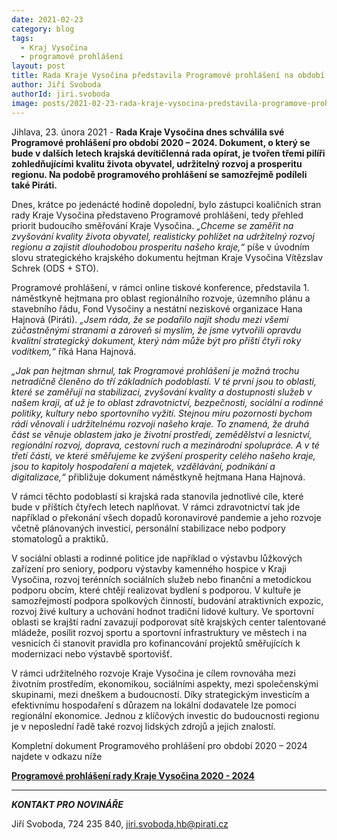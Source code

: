 ```yaml
---
date: 2021-02-23
category: blog
tags:
  - Kraj Vysočina
  - programové prohlášení
layout: post
title: Rada Kraje Vysočina představila Programové prohlášení na období 2020 - 2024
author: Jiří Svoboda
authorId: jiri.svoboda
image: posts/2021-02-23-rada-kraje-vysocina-predstavila-programove-prohlaseni.jpg
---
```


Jihlava, 23. února 2021 - **Rada Kraje Vysočina dnes schválila své Programové prohlášení pro období 2020 – 2024. Dokument, o který se bude v dalších letech krajská devítičlenná rada opírat, je tvořen třemi pilíři zohledňujícími kvalitu života obyvatel, udržitelný rozvoj a prosperitu regionu. Na podobě programového prohlášení se samozřejmě podíleli také Piráti.**

Dnes, krátce po jedenácté hodině dopolední, bylo zástupci koaličních stran rady Kraje Vysočina představeno Programové prohlášení, tedy přehled priorit budoucího směřování Kraje Vysočina. *„Chceme se zaměřit na zvyšování kvality života obyvatel, realisticky pohlížet na udržitelný rozvoj regionu a zajistit dlouhodobou prosperitu našeho kraje,“* píše v úvodním slovu strategického krajského dokumentu hejtman Kraje Vysočina Vítězslav Schrek (ODS + STO).

Programové prohlášení, v rámci online tiskové konference, představila 1. náměstkyně hejtmana pro oblast regionálního rozvoje, územního plánu a stavebního řádu, Fond Vysočiny a nestátní neziskové organizace Hana Hajnová (Piráti). *„Jsem ráda, že se podařilo najít shodu mezi všemi zúčastněnými stranami a zároveň si myslím, že jsme vytvořili opravdu kvalitní strategický dokument, který nám může být pro příští čtyři roky vodítkem,“* říká Hana Hajnová.

*„Jak pan hejtman shrnul, tak Programové prohlášení je možná trochu netradičně členěno do tří základních podoblastí. V té první jsou to oblasti, které se zaměřují na stabilizaci, zvyšování kvality a dostupnosti služeb v našem kraji, ať už je to oblast zdravotnictví, bezpečnosti, sociální a rodinné politiky, kultury nebo sportovního vyžití. Stejnou míru pozornosti bychom rádi věnovali i udržitelnému rozvoji našeho kraje. To znamená, že druhá část se věnuje oblastem jako je životní prostředí, zemědělství a lesnictví, regionální rozvoj, doprava, cestovní ruch a mezinárodní spolupráce. A v té třetí části, ve které směřujeme ke zvýšení prosperity celého našeho kraje, jsou to kapitoly hospodaření a majetek, vzdělávání, podnikání a digitalizace,“* přibližuje dokument náměstkyně hejtmana Hana Hajnová.

V rámci těchto podoblastí si krajská rada stanovila jednotlivé cíle, které bude v příštích čtyřech letech naplňovat. V rámci zdravotnictví tak jde například o překonání všech dopadů koronavirové pandemie a jeho rozvoje včetně plánovaných investicí, personální stabilizace nebo podpory stomatologů a praktiků. 

V sociální oblasti a rodinné politice jde například o výstavbu lůžkových zařízení pro seniory, podporu výstavby kamenného hospice v Kraji Vysočina, rozvoj terénních sociálních služeb nebo finanční a metodickou podporu obcím, které chtějí realizovat bydlení s podporou. V kultuře je samozřejmostí podpora spolkových činností, budování atraktivních expozic, rozvoj živé kultury a uchování hodnot tradiční lidové kultury. Ve sportovní oblasti se krajští radní zavazují podporovat sítě krajských center talentované mládeže, posílit rozvoj sportu a sportovní infrastruktury ve městech i na vesnicích či stanovit pravidla pro kofinancování projektů směřujících k modernizaci nebo výstavbě sportovišť.

V rámci udržitelného rozvoje Kraje Vysočina je cílem rovnováha mezi životním prostředím, ekonomikou, sociálními aspekty, mezi společenskými skupinami, mezi dneškem a budoucností. Díky strategickým investicím a efektivnímu hospodaření s důrazem na lokální dodavatele lze pomoci regionální ekonomice. Jednou z klíčových investic do budoucnosti regionu je v neposlední řadě také rozvoj lidských zdrojů a jejich znalostí.

Kompletní dokument Programového prohlášení pro období 2020 – 2024 najdete v odkazu níže

[**Programové prohlášení rady Kraje Vysočina 2020 - 2024**](https://a.pirati.cz/vysocina/pdf/2021-programove-prohlaseni-rady-kraje-vysocina.pdf)

---

***KONTAKT PRO NOVINÁŘE*** 

Jiří Svoboda, 724 235 840, <jiri.svoboda.hb@pirati.cz>
